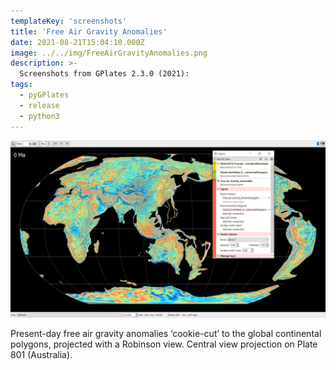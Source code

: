 ```yaml
---
templateKey: 'screenshots'
title: 'Free Air Gravity Anomalies'
date: 2021-08-21T15:04:10.000Z
image: ../../img/FreeAirGravityAnomalies.png
description: >-
  Screenshots from GPlates 2.3.0 (2021):
tags:
  - pyGPlates
  - release
  - python3
---
```

![Free Air Gravity Anomalies](../../img/FreeAirGravityAnomalies.png)

Present-day free air gravity anomalies ‘cookie-cut’ to the global continental polygons, projected with a Robinson view. Central view projection on Plate 801 (Australia).
